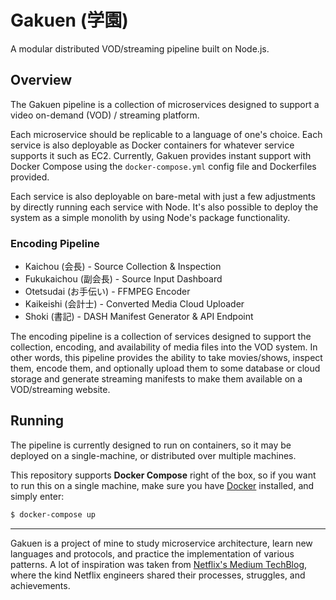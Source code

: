 # Gakuen (学園)
A modular distributed VOD/streaming pipeline built on Node.js.

## Overview
The Gakuen pipeline is a collection of microservices designed to support a
video on-demand (VOD) / streaming platform.

Each microservice should be replicable to a language of one's choice.
Each service is also deployable as Docker containers for whatever
service supports it such as EC2. Currently, Gakuen provides instant support with
Docker Compose using the `docker-compose.yml` config file and Dockerfiles
provided.

Each service is also deployable on bare-metal with just a few adjustments by
directly running each service with Node. It's also possible to deploy the system
as a simple monolith by using Node's package functionality.

### Encoding Pipeline
- Kaichou (会長) - Source Collection & Inspection
- Fukukaichou (副会長) - Source Input Dashboard
- Otetsudai (お手伝い) - FFMPEG Encoder
- Kaikeishi (会計士) - Converted Media Cloud Uploader
- Shoki (書記) - DASH Manifest Generator & API Endpoint

The encoding pipeline is a collection of services designed to support the
collection, encoding, and availability of media files into the VOD system.
In other words, this pipeline provides the ability to take movies/shows,
inspect them, encode them, and optionally upload them to some database or
cloud storage and generate streaming manifests to make them available on
a VOD/streaming website.

## Running
The pipeline is currently designed to run on containers, so it may be deployed
on a single-machine, or distributed over multiple machines.

This repository supports **Docker Compose** right of the box, so if you want to
run this on a single machine, make sure you have [Docker](https://www.docker.com/)
installed, and simply enter:

```bash
$ docker-compose up
```

--------------------------------------------------------------------------------

Gakuen is a project of mine to study microservice architecture, learn new languages
and protocols, and practice the implementation of various patterns.
A lot of inspiration was taken from [Netflix's Medium TechBlog](https://netflixtechblog.com/),
where the kind Netflix engineers shared their processes, struggles, and achievements.